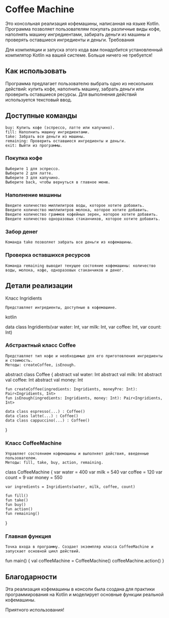 # Coffee Machine

Это консольная реализация кофемашины, написанная на языке Kotlin. Программа позволяет пользователям покупать различные виды кофе, наполнять машину ингредиентами, забирать деньги из машины и проверять оставшиеся ингредиенты и деньги.
Требования

Для компиляции и запуска этого кода вам понадобится установленный компилятор Kotlin на вашей системе. Больше ничего не требуется!

## Как использовать

Программа предлагает пользователю выбрать одно из нескольких действий: купить кофе, наполнить машину, забрать деньги или проверить оставшиеся ресурсы. Для выполнения действий используется текстовый ввод.
## Доступные команды

    buy: Купить кофе (эспрессо, латте или капучино).
    fill: Наполнить машину ингредиентами.
    take: Забрать все деньги из машины.
    remaining: Проверить оставшиеся ингредиенты и деньги.
    exit: Выйти из программы.

### Покупка кофе

    Выберите 1 для эспрессо.
    Выберите 2 для латте.
    Выберите 3 для капучино.
    Выберите back, чтобы вернуться в главное меню.

### Наполнение машины

    Введите количество миллилитров воды, которое хотите добавить.
    Введите количество миллилитров молока, которое хотите добавить.
    Введите количество граммов кофейных зерен, которое хотите добавить.
    Введите количество одноразовых стаканчиков, которое хотите добавить.

### Забор денег

    Команда take позволяет забрать все деньги из кофемашины.

### Проверка оставшихся ресурсов

    Команда remaining выводит текущее состояние кофемашины: количество воды, молока, кофе, одноразовых стаканчиков и денег.

## Детали реализации
Класс Ingridients

    Представляет ингредиенты, доступные в кофемашине.

kotlin

data class Ingridients(var water: Int, var milk: Int, var coffee: Int, var count: Int)

### Абстрактный класс Coffee

    Представляет тип кофе и необходимые для его приготовления ингредиенты и стоимость.
    Методы: createCoffee, isEnough.


abstract class Coffee {
    abstract val water: Int
    abstract val milk: Int
    abstract val coffee: Int
    abstract val money: Int

    fun createCoffee(ingredients: Ingridients, moneyPre: Int): Pair<Ingridients, Int>
    fun isEnough(ingredients: Ingridients, money: Int): Pair<Ingridients, Int>

    data class espresso(...) : Coffee()
    data class latte(...) : Coffee()
    data class cappuccino(...) : Coffee()
}

### Класс CoffeeMachine

    Управляет состоянием кофемашины и выполняет действия, введенные пользователем.
    Методы: fill, take, buy, action, remaining.

class CoffeeMachine {
    var water = 400
    var milk = 540
    var coffee = 120
    var count = 9
    var money = 550

    var ingredients = Ingridients(water, milk, coffee, count)

    fun fill()
    fun take()
    fun buy()
    fun action()
    fun remaining()
}

### Главная функция

    Точка входа в программу. Создает экземпляр класса CoffeeMachine и запускает основной цикл действий.

fun main() {
    val coffeeMachine = CoffeeMachine()
    coffeeMachine.action()
}

## Благодарности

Эта реализация кофемашины в консоли была создана для практики программирования на Kotlin и моделирует основные функции реальной кофемашины.

Приятного использования!
